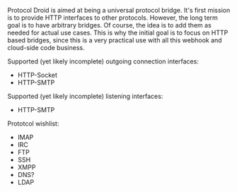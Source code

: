 Protocol Droid is aimed at being a universal protocol bridge. It's first mission is to provide HTTP interfaces to other protocols. However, the long term goal is to have arbitrary bridges. Of course, the idea is to add them as needed for actual use cases. This is why the initial goal is to focus on HTTP based bridges, since this is a very practical use with all this webhook and cloud-side code business.

Supported (yet likely incomplete) outgoing connection interfaces:
 * HTTP-Socket
 * HTTP-SMTP

Supported (yet likely incomplete) listening interfaces:
 * HTTP-SMTP

Prototcol wishlist:
 * IMAP
 * IRC
 * FTP
 * SSH
 * XMPP
 * DNS?
 * LDAP